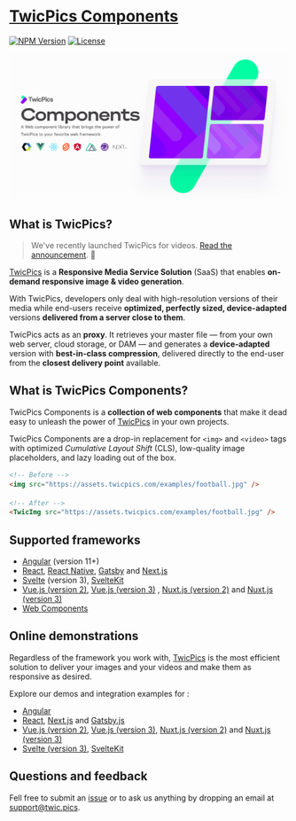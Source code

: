 
# [TwicPics Components](https://www.npmjs.com/package/@twicpics/components)

[![NPM Version][npm-image]][npm-url]
[![License][license-image]][license-url]

![TwicPics Components](https://raw.githubusercontent.com/twicpics/components/0.17.1/documentation/resources/components-cover.png)



## What is TwicPics? 

> We've recently launched TwicPics for videos. [Read the announcement](https://www.twicpics.com/blog/announcing-twicpics-for-videos/?utm_source=github&utm_medium=organic&utm_campaign=components). 🚀

[TwicPics](https://www.twicpics.com/?utm_source=github&utm_medium=organic&utm_campaign=components) is a **Responsive Media Service Solution** (SaaS) that enables **on-demand responsive image & video generation**.

With TwicPics, developers only deal with high-resolution versions of their media while end-users receive **optimized, perfectly sized, device-adapted** versions **delivered from a server close to them**.

TwicPics acts as an **proxy**. It retrieves your master file — from your own web server, cloud storage, or DAM — and generates a **device-adapted** version with **best-in-class compression**, delivered directly to the end-user from the **closest delivery point** available.

<div id='what-is-twicpics-components'/>

## What is TwicPics Components?

TwicPics Components is a __collection of web components__ that make it dead easy to unleash the power of [TwicPics](https://www.twicpics.com/?utm_source=github&utm_medium=organic&utm_campaign=components) in your own projects.

TwicPics Components are a drop-in replacement for `<img>` and `<video>` tags with optimized _Cumulative Layout Shift_ (CLS), low-quality image placeholders, and lazy loading out of the box.

```html
<!-- Before -->
<img src="https://assets.twicpics.com/examples/football.jpg" />

<!-- After -->
<TwicImg src="https://assets.twicpics.com/examples/football.jpg" />
```


## Supported frameworks

- [Angular](https://github.com/TwicPics/components/blob/0.17.1/documentation/angular.md) (version 11+)
- [React](https://github.com/TwicPics/components/blob/0.17.1/documentation/react.md), [React Native](https://github.com/TwicPics/components/blob/0.17.1/documentation/react-native.md), [Gatsby](https://github.com/TwicPics/components/blob/0.17.1/documentation/gatsby.md) and [Next.js](https://github.com/TwicPics/components/blob/0.17.1/documentation/next.md)
- [Svelte](https://github.com/TwicPics/components/blob/0.17.1/documentation/svelte3.md) (version 3), [SvelteKit](https://github.com/TwicPics/components/blob/0.17.1/documentation/svelteKit.md)
- [Vue.js (version 2)](https://github.com/TwicPics/components/blob/0.17.1/documentation/vue2.md), [Vue.js (version 3)](https://github.com/TwicPics/components/blob/0.17.1/documentation/vue3.md) , [Nuxt.js (version 2)](https://github.com/TwicPics/components/blob/0.17.1/documentation/nuxt2.md) and [Nuxt.js (version 3)](https://github.com/TwicPics/components/blob/0.17.1/documentation/nuxt3.md)
- [Web Components](https://github.com/TwicPics/components/blob/0.17.1/documentation/webComponents.md)

## Online demonstrations

Regardless of the framework you work with, [TwicPics](https://www.twicpics.com/?utm_source=github&utm_medium=organic&utm_campaign=components) is the most efficient solution to deliver your images and your videos and make them as responsive as desired.

Explore our demos and integration examples for : 
- [Angular](https://twicpics-angular-demo.netlify.app/?utm_source=github&utm_campaign=components&utm_medium=organic)
- [React](https://twicpics-react-demo.netlify.app/?utm_source=github&utm_campaign=components&utm_medium=organic), [Next.js](https://twicpics-next-demo.netlify.app/?utm_source=github&utm_campaign=components&utm_medium=organic) and [Gatsby.js](https://twicpics-gatsby-demo.netlify.app/?utm_source=github&utm_campaign=components&utm_medium=organic)
- [Vue.js (version 2)](https://twicpics-vue2-demo.netlify.app/?utm_source=github&utm_campaign=components&utm_medium=organic), [Vue.js (version 3)](https://twicpics-vue3-demo.netlify.app/?utm_source=github&utm_campaign=components&utm_medium=organic), [Nuxt.js (version 2)](https://twicpics-nuxt2-demo.netlify.app/?utm_source=github&utm_campaign=components&utm_medium=organic) and [Nuxt.js (version 3)](https://twicpics-nuxt3-demo.netlify.app/?utm_source=github&utm_campaign=components&utm_medium=organic)
- [Svelte (version 3)](https://twicpics-svelte-demo.netlify.app/?utm_source=github&utm_campaign=components&utm_medium=organic), [SvelteKit](https://twicpics-sveltekit-demo.netlify.app/?utm_source=github&utm_campaign=components&utm_medium=organic)

<div id='getting-help'/>

## Questions and feedback

Fell free to submit an [issue](https://github.com/TwicPics/components/issues) or to ask us anything by dropping an email at [support@twic.pics](mailto:support@twic.pics).


[license-image]: https://img.shields.io/npm/l/@twicpics/components.svg?style=flat-square
[license-url]: https://raw.githubusercontent.com/twicpics/components/master/LICENSE
[npm-image]: https://img.shields.io/badge/npm-v0.17.1-orange.svg?style=flat-square
[npm-url]: https://npmjs.org/package/@twicpics/components/v/0.17.1